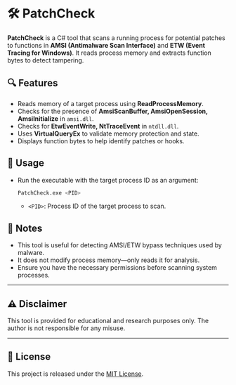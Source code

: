 # 🛠️ PatchCheck

**PatchCheck** is a C# tool that scans a running process for potential patches to functions in **AMSI (Antimalware Scan Interface)** and **ETW (Event Tracing for Windows)**. It reads process memory and extracts function bytes to detect tampering.

## 🔍 Features
- Reads memory of a target process using **ReadProcessMemory**.
- Checks for the presence of **AmsiScanBuffer, AmsiOpenSession, AmsiInitialize** in `amsi.dll`.
- Checks for **EtwEventWrite, NtTraceEvent** in `ntdll.dll`.
- Uses **VirtualQueryEx** to validate memory protection and state.
- Displays function bytes to help identify patches or hooks.

## 🚀 Usage

- Run the executable with the target process ID as an argument:

   ```sh
   PatchCheck.exe <PID>
   ```

   - `<PID>`: Process ID of the target process to scan.

## 📜 Notes
- This tool is useful for detecting AMSI/ETW bypass techniques used by malware.
- It does not modify process memory—only reads it for analysis.
- Ensure you have the necessary permissions before scanning system processes.

---

## ⚠️ Disclaimer
This tool is provided for educational and research purposes only. The author is not responsible for any misuse.

---

## 📜 License

This project is released under the [MIT License](LICENSE).
